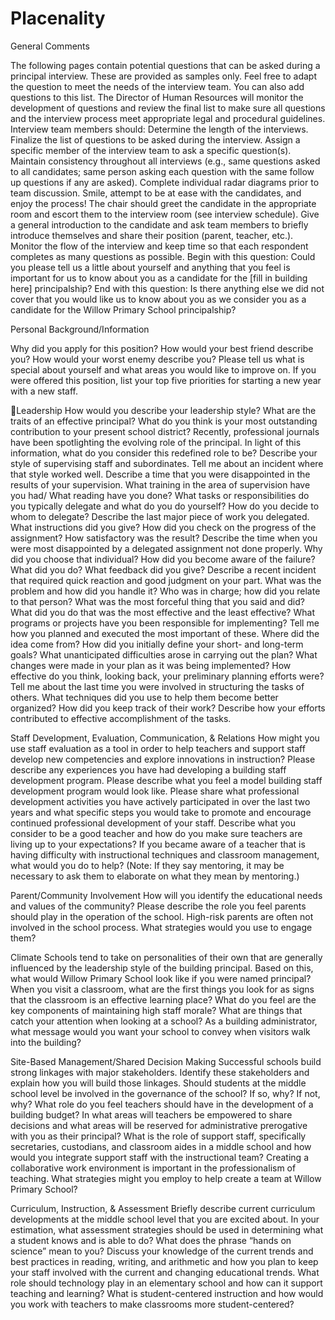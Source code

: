 # Placenality


General Comments

The following pages contain potential questions that can be asked during a principal interview.  These are provided as samples only.  Feel free to adapt the question to meet the needs of the interview team.  You can also add questions to this list.  The Director of Human Resources will monitor the development of questions and review the final list to make sure all questions and the interview process meet appropriate legal and procedural guidelines.
Interview team members should:
Determine the length of the interviews.
Finalize the list of questions to be asked during the interview.
Assign a specific member of the interview team to ask a specific question(s).
Maintain consistency throughout all interviews (e.g., same questions asked to all candidates; same person asking each question with the same follow up questions if any are asked).
Complete individual radar diagrams prior to team discussion.
Smile, attempt to be at ease with the candidates, and enjoy the process!
The chair should greet the candidate in the appropriate room and escort them to the interview room (see interview schedule).
Give a general introduction to the candidate and ask team members to briefly introduce themselves and share their position (parent, teacher, etc.).
Monitor the flow of the interview and keep time so that each respondent completes as many questions as possible.
Begin with this question:
Could you please tell us a little about yourself and anything that you feel is important for us to know about you as a candidate for the [fill in building here] principalship?
End with this question:
Is there anything else we did not cover that you would like us to know about you as we consider you as a candidate for the Willow Primary School principalship?

Personal Background/Information

Why did you apply for this position?
How would your best friend describe you?  How would your worst enemy describe you?
Please tell us what is special about yourself and what areas you would like to improve on.
If you were offered this position, list your top five priorities for starting a new year with a new staff.

Leadership
How would you describe your leadership style?
What are the traits of an effective principal?
What do you think is your most outstanding contribution to your present school district?
Recently, professional journals have been spotlighting the evolving role of the principal.  In light of this information, what do you consider this redefined role to be?
Describe your style of supervising staff and subordinates.
Tell me about an incident where that style worked well.
Describe a time that you were disappointed in the results of your supervision.
What training in the area of supervision have you had/
What reading have you done?
What tasks or responsibilities do you typically delegate and what do you do yourself?
How do you decide to whom to delegate?
Describe the last major piece of work you delegated. What instructions did you give? How did you check on the progress of the assignment? How satisfactory was the result?
Describe the time when you were most disappointed by a delegated assignment not done properly. Why did you choose that individual? How did you become aware of the failure? What did you do? What feedback did you give?
Describe a recent incident that required quick reaction and good judgment on your part.
What was the problem and how did you handle it?
Who was in charge; how did you relate to that person?
What was the most forceful thing that you said and did?
What did you do that was the most effective and the least effective?
What programs or projects have you been responsible for implementing?  Tell me how you planned and executed the most important of these.
Where did the idea come from?
How did you initially define your short- and long-term goals?
What unanticipated difficulties arose in carrying out the plan?
What changes were made in your plan as it was being implemented?
How effective do you think, looking back, your preliminary planning efforts were?
Tell me about the last time you were involved in structuring the tasks of others.
What techniques did you use to help them become better organized?
How did you keep track of their work?
Describe how your efforts contributed to effective accomplishment of the tasks.

Staff Development, Evaluation, Communication, & Relations
How might you use staff evaluation as a tool in order to help teachers and support staff develop new competencies and explore innovations in instruction?
Please describe any experiences you have had developing a building staff development program.
Please describe what you feel a model building staff development program would look like.
Please share what professional development activities you have actively participated in over the last two years and what specific steps you would take to promote and encourage continued professional development of your staff.
Describe what you consider to be a good teacher and how do you make sure teachers are living up to your expectations?
If you became aware of a teacher that is having difficulty with instructional techniques and classroom management, what would you do to help?  (Note: If they say mentoring, it may be necessary to ask them to elaborate on what they mean by mentoring.)

Parent/Community Involvement
How will you identify the educational needs and values of the community?
Please describe the role you feel parents should play in the operation of the school.
High-risk parents are often not involved in the school process.  What strategies would you use to engage them?

Climate
Schools tend to take on personalities of their own that are generally influenced by the leadership style of the building principal.  Based on this, what would Willow Primary School look like if you were named principal?
When you visit a classroom, what are the first things you look for as signs that the classroom is an effective learning place?
What do you feel are the key components of maintaining high staff morale?
What are things that catch your attention when looking at a school?
As a building administrator, what message would you want your school to convey when visitors walk into the building?

Site-Based Management/Shared Decision Making
Successful schools build strong linkages with major stakeholders.  Identify these stakeholders and explain how you will build those linkages.
Should students at the middle school level be involved in the governance of the school?  If so, why?  If not, why?
What role do you feel teachers should have in the development of a building budget?
In what areas will teachers be empowered to share decisions and what areas will be reserved for administrative prerogative with you as their principal?
What is the role of support staff, specifically secretaries, custodians, and classroom aides in a middle school and how would you integrate support staff with the instructional team?
Creating a collaborative work environment is important in the professionalism of teaching.  What strategies might you employ to help create a team at Willow Primary School?

Curriculum, Instruction, & Assessment
Briefly describe current curriculum developments at the middle school level that you are excited about.
In your estimation, what assessment strategies should be used in determining what a student knows and is able to do?
What does the phrase “hands on science” mean to you?
Discuss your knowledge of the current trends and best practices in reading, writing, and arithmetic and how you plan to keep your staff involved with the current and changing educational trends.
What role should technology play in an elementary school and how can it support teaching and learning?
What is student-centered instruction and how would you work with teachers to make classrooms more student-centered?

